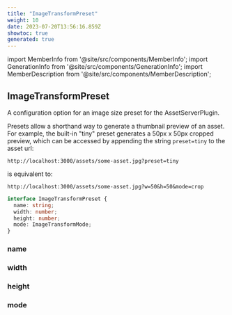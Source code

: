 ```yaml
---
title: "ImageTransformPreset"
weight: 10
date: 2023-07-20T13:56:16.859Z
showtoc: true
generated: true
---
```

<!-- This file was generated from the Vendure source. Do not modify. Instead, re-run the "docs:build" script -->
import MemberInfo from '@site/src/components/MemberInfo';
import GenerationInfo from '@site/src/components/GenerationInfo';
import MemberDescription from '@site/src/components/MemberDescription';


## ImageTransformPreset

<GenerationInfo sourceFile="packages/asset-server-plugin/src/types.ts" sourceLine="39" packageName="@vendure/asset-server-plugin" />

A configuration option for an image size preset for the AssetServerPlugin.

Presets allow a shorthand way to generate a thumbnail preview of an asset. For example,
the built-in "tiny" preset generates a 50px x 50px cropped preview, which can be accessed
by appending the string `preset=tiny` to the asset url:

`http://localhost:3000/assets/some-asset.jpg?preset=tiny`

is equivalent to:

`http://localhost:3000/assets/some-asset.jpg?w=50&h=50&mode=crop`

```ts title="Signature"
interface ImageTransformPreset {
  name: string;
  width: number;
  height: number;
  mode: ImageTransformMode;
}
```

### name

<MemberInfo kind="property" type="string"   />


### width

<MemberInfo kind="property" type="number"   />


### height

<MemberInfo kind="property" type="number"   />


### mode

<MemberInfo kind="property" type="<a href='/typescript-api/core-plugins/asset-server-plugin/image-transform-mode#imagetransformmode'>ImageTransformMode</a>"   />



